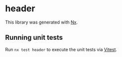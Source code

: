 # header

This library was generated with [Nx](https://nx.dev).

## Running unit tests

Run `nx test header` to execute the unit tests via [Vitest](https://vitest.dev/).
